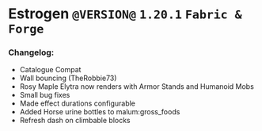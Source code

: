 # Estrogen `@VERSION@` `1.20.1` `Fabric & Forge`
### Changelog:
- Catalogue Compat
- Wall bouncing (TheRobbie73)
- Rosy Maple Elytra now renders with Armor Stands and Humanoid Mobs
- Small bug fixes
- Made effect durations configurable
- Added Horse urine bottles to malum:gross_foods
- Refresh dash on climbable blocks